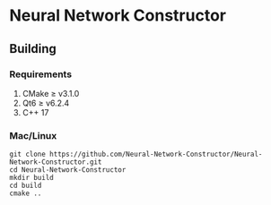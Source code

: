 # Neural Network Constructor
## Building
### Requirements
1. CMake ≥ v3.1.0
2. Qt6 ≥ v6.2.4
3. C++ 17
### Mac/Linux
```
git clone https://github.com/Neural-Network-Constructor/Neural-Network-Constructor.git
cd Neural-Network-Constructor
mkdir build
cd build
cmake ..
```
